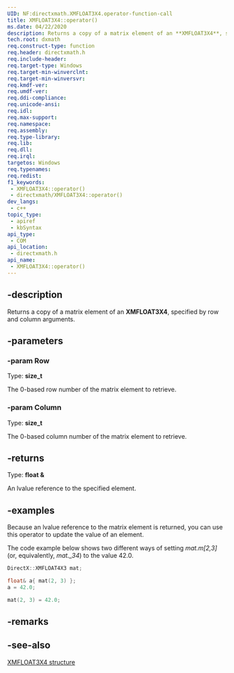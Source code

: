 ```yaml
---
UID: NF:directxmath.XMFLOAT3X4.operator-function-call
title: XMFLOAT3X4::operator()
ms.date: 04/22/2020
description: Returns a copy of a matrix element of an **XMFLOAT3X4**, specified by row and column arguments.
tech.root: dxmath
req.construct-type: function
req.header: directxmath.h
req.include-header: 
req.target-type: Windows
req.target-min-winverclnt: 
req.target-min-winversvr: 
req.kmdf-ver: 
req.umdf-ver: 
req.ddi-compliance: 
req.unicode-ansi: 
req.idl: 
req.max-support: 
req.namespace: 
req.assembly: 
req.type-library: 
req.lib: 
req.dll: 
req.irql: 
targetos: Windows
req.typenames: 
req.redist: 
f1_keywords:
 - XMFLOAT3X4::operator()
 - directxmath/XMFLOAT3X4::operator()
dev_langs:
 - c++
topic_type:
 - apiref
 - kbSyntax
api_type:
 - COM
api_location:
 - directxmath.h
api_name:
 - XMFLOAT3X4::operator()
---
```


## -description

Returns a copy of a matrix element of an **XMFLOAT3X4**, specified by row and column arguments.

## -parameters

### -param Row

Type: **size_t**

The 0-based row number of the matrix element to retrieve.

### -param Column

Type: **size_t**

The 0-based column number of the matrix element to retrieve.

## -returns

Type: **float &**

An lvalue reference to the specified element.

## -examples

Because an lvalue reference to the matrix element is returned, you can use this operator to update the value of an element.

The code example below shows two different ways of setting *mat.m\[2,3\]* (or, equivalently, *mat._34*) to the value 42.0.

```cpp
DirectX::XMFLOAT4X3 mat;

float& a{ mat(2, 3) };
a = 42.0;

mat(2, 3) = 42.0;
```

## -remarks

## -see-also

[XMFLOAT3X4 structure](/windows/win32/api/directxmath/ns-directxmath-xmfloat3x4)

